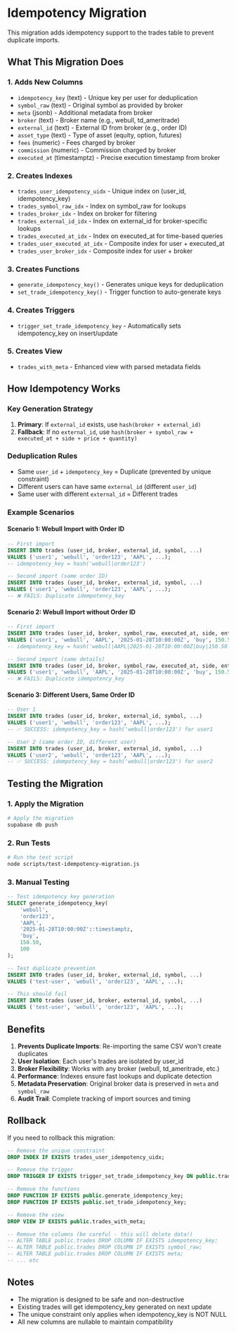 # Idempotency Migration

This migration adds idempotency support to the trades table to prevent duplicate imports.

## What This Migration Does

### 1. Adds New Columns
- `idempotency_key` (text) - Unique key per user for deduplication
- `symbol_raw` (text) - Original symbol as provided by broker
- `meta` (jsonb) - Additional metadata from broker
- `broker` (text) - Broker name (e.g., webull, td_ameritrade)
- `external_id` (text) - External ID from broker (e.g., order ID)
- `asset_type` (text) - Type of asset (equity, option, futures)
- `fees` (numeric) - Fees charged by broker
- `commission` (numeric) - Commission charged by broker
- `executed_at` (timestamptz) - Precise execution timestamp from broker

### 2. Creates Indexes
- `trades_user_idempotency_uidx` - Unique index on (user_id, idempotency_key)
- `trades_symbol_raw_idx` - Index on symbol_raw for lookups
- `trades_broker_idx` - Index on broker for filtering
- `trades_external_id_idx` - Index on external_id for broker-specific lookups
- `trades_executed_at_idx` - Index on executed_at for time-based queries
- `trades_user_executed_at_idx` - Composite index for user + executed_at
- `trades_user_broker_idx` - Composite index for user + broker

### 3. Creates Functions
- `generate_idempotency_key()` - Generates unique keys for deduplication
- `set_trade_idempotency_key()` - Trigger function to auto-generate keys

### 4. Creates Triggers
- `trigger_set_trade_idempotency_key` - Automatically sets idempotency_key on insert/update

### 5. Creates View
- `trades_with_meta` - Enhanced view with parsed metadata fields

## How Idempotency Works

### Key Generation Strategy
1. **Primary**: If `external_id` exists, use `hash(broker + external_id)`
2. **Fallback**: If no `external_id`, use `hash(broker + symbol_raw + executed_at + side + price + quantity)`

### Deduplication Rules
- Same `user_id` + `idempotency_key` = Duplicate (prevented by unique constraint)
- Different users can have same `external_id` (different `user_id`)
- Same user with different `external_id` = Different trades

### Example Scenarios

#### Scenario 1: Webull Import with Order ID
```sql
-- First import
INSERT INTO trades (user_id, broker, external_id, symbol, ...) 
VALUES ('user1', 'webull', 'order123', 'AAPL', ...);
-- idempotency_key = hash('webull|order123')

-- Second import (same order ID)
INSERT INTO trades (user_id, broker, external_id, symbol, ...) 
VALUES ('user1', 'webull', 'order123', 'AAPL', ...);
-- ❌ FAILS: Duplicate idempotency_key
```

#### Scenario 2: Webull Import without Order ID
```sql
-- First import
INSERT INTO trades (user_id, broker, symbol_raw, executed_at, side, entry_price, quantity, ...) 
VALUES ('user1', 'webull', 'AAPL', '2025-01-28T10:00:00Z', 'buy', 150.50, 100, ...);
-- idempotency_key = hash('webull|AAPL|2025-01-28T10:00:00Z|buy|150.50|100')

-- Second import (same details)
INSERT INTO trades (user_id, broker, symbol_raw, executed_at, side, entry_price, quantity, ...) 
VALUES ('user1', 'webull', 'AAPL', '2025-01-28T10:00:00Z', 'buy', 150.50, 100, ...);
-- ❌ FAILS: Duplicate idempotency_key
```

#### Scenario 3: Different Users, Same Order ID
```sql
-- User 1
INSERT INTO trades (user_id, broker, external_id, symbol, ...) 
VALUES ('user1', 'webull', 'order123', 'AAPL', ...);
-- ✅ SUCCESS: idempotency_key = hash('webull|order123') for user1

-- User 2 (same order ID, different user)
INSERT INTO trades (user_id, broker, external_id, symbol, ...) 
VALUES ('user2', 'webull', 'order123', 'AAPL', ...);
-- ✅ SUCCESS: idempotency_key = hash('webull|order123') for user2
```

## Testing the Migration

### 1. Apply the Migration
```bash
# Apply the migration
supabase db push
```

### 2. Run Tests
```bash
# Run the test script
node scripts/test-idempotency-migration.js
```

### 3. Manual Testing
```sql
-- Test idempotency key generation
SELECT generate_idempotency_key(
    'webull',
    'order123',
    'AAPL',
    '2025-01-28T10:00:00Z'::timestamptz,
    'buy',
    150.50,
    100
);

-- Test duplicate prevention
INSERT INTO trades (user_id, broker, external_id, symbol, ...) 
VALUES ('test-user', 'webull', 'order123', 'AAPL', ...);

-- This should fail
INSERT INTO trades (user_id, broker, external_id, symbol, ...) 
VALUES ('test-user', 'webull', 'order123', 'AAPL', ...);
```

## Benefits

1. **Prevents Duplicate Imports**: Re-importing the same CSV won't create duplicates
2. **User Isolation**: Each user's trades are isolated by user_id
3. **Broker Flexibility**: Works with any broker (webull, td_ameritrade, etc.)
4. **Performance**: Indexes ensure fast lookups and duplicate detection
5. **Metadata Preservation**: Original broker data is preserved in `meta` and `symbol_raw`
6. **Audit Trail**: Complete tracking of import sources and timing

## Rollback

If you need to rollback this migration:

```sql
-- Remove the unique constraint
DROP INDEX IF EXISTS trades_user_idempotency_uidx;

-- Remove the trigger
DROP TRIGGER IF EXISTS trigger_set_trade_idempotency_key ON public.trades;

-- Remove the functions
DROP FUNCTION IF EXISTS public.generate_idempotency_key;
DROP FUNCTION IF EXISTS public.set_trade_idempotency_key;

-- Remove the view
DROP VIEW IF EXISTS public.trades_with_meta;

-- Remove the columns (be careful - this will delete data!)
-- ALTER TABLE public.trades DROP COLUMN IF EXISTS idempotency_key;
-- ALTER TABLE public.trades DROP COLUMN IF EXISTS symbol_raw;
-- ALTER TABLE public.trades DROP COLUMN IF EXISTS meta;
-- ... etc
```

## Notes

- The migration is designed to be safe and non-destructive
- Existing trades will get idempotency_key generated on next update
- The unique constraint only applies when idempotency_key is NOT NULL
- All new columns are nullable to maintain compatibility


